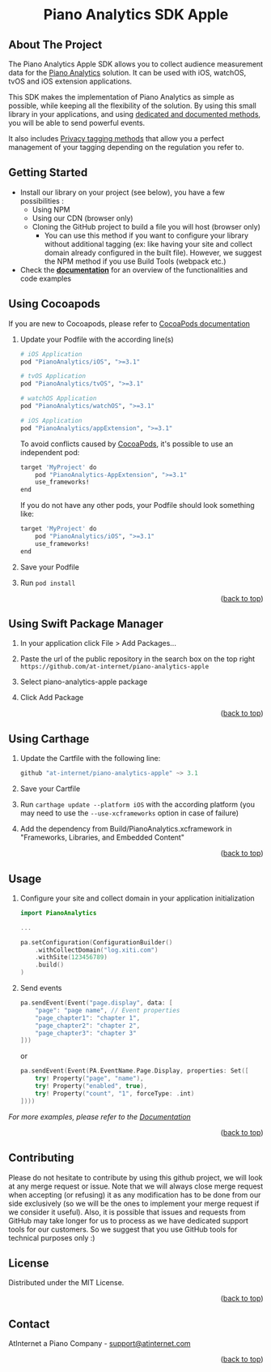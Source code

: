 <div id="top"></div>

<br />
<div align="center">
    <h1 align="center">Piano Analytics SDK Apple</h1>
</div>

<!-- ABOUT THE PROJECT -->
## About The Project


The Piano Analytics Apple SDK allows you to collect audience measurement data for the [Piano Analytics](https://piano.io/product/analytics/) solution.
It can be used with iOS, watchOS, tvOS and iOS extension applications.

This SDK makes the implementation of Piano Analytics as simple as possible, while keeping all the flexibility of the solution. By using this small library in your applications, and using [dedicated and documented methods](https://developers.atinternet-solutions.com/piano-analytics/), you will be able to send powerful events.

It also includes [Privacy tagging methods](https://developers.atinternet-solutions.com/piano-analytics/data-collection/privacy) that allow you a perfect management of your tagging depending on the regulation you refer to.


<!-- GETTING STARTED -->
## Getting Started

- Install our library on your project (see below), you have a few possibilities :
    - Using NPM
    - Using our CDN (browser only)
  - Cloning the GitHub project to build a file you will host (browser only)
    - You can use this method if you want to configure your library without additional tagging (ex: like having your site and collect domain already configured in the built file). However, we suggest the NPM method if you use Build Tools (webpack etc.) 
- Check the <a href="https://developers.atinternet-solutions.com/piano-analytics/"><strong>documentation</strong></a> for an overview of the functionalities and code examples

## Using Cocoapods

If you are new to Cocoapods, please refer to [CocoaPods documentation](https://guides.cocoapods.org/)

1. Update your Podfile with the according line(s)  
    ```sh
    # iOS Application
    pod "PianoAnalytics/iOS", ">=3.1"
    
    # tvOS Application
    pod "PianoAnalytics/tvOS", ">=3.1"
    
    # watchOS Application
    pod "PianoAnalytics/watchOS", ">=3.1"
    
    # iOS Application
    pod "PianoAnalytics/appExtension", ">=3.1"
    ```
    
    To avoid conflicts caused by [CocoaPods](https://github.com/CocoaPods/CocoaPods/issues/8206), it's possible to use an independent pod:
    ```sh
    target 'MyProject' do
        pod "PianoAnalytics-AppExtension", ">=3.1"
        use_frameworks!
    end
    ```
    
    If you do not have any other pods, your Podfile should look something like:
    ```sh
    target 'MyProject' do
        pod "PianoAnalytics/iOS", ">=3.1"
        use_frameworks!
    end
    ```

2. Save your Podfile
 
3. Run `pod install`

<p align="right">(<a href="#top">back to top</a>)</p>

## Using Swift Package Manager

1. In your application click File > Add Packages...

2. Paste the url of the public repository in the search box on the top right `https://github.com/at-internet/piano-analytics-apple`

3. Select piano-analytics-apple package

4. Click Add Package

<p align="right">(<a href="#top">back to top</a>)</p>

## Using Carthage

1. Update the Cartfile with the following line: 
    ```swift
    github "at-internet/piano-analytics-apple" ~> 3.1
    ```
2. Save your Cartfile

3. Run `carthage update --platform iOS` with the according platform (you may need to use the `--use-xcframeworks` option in case of failure)

4. Add the dependency from Build/PianoAnalytics.xcframework in "Frameworks, Libraries, and Embedded Content"

<p align="right">(<a href="#top">back to top</a>)</p>

<!-- USAGE EXAMPLES -->
## Usage

1. Configure your site and collect domain in your application initialization
    ```swift
    import PianoAnalytics
    
    ...
    
    pa.setConfiguration(ConfigurationBuilder()
        .withCollectDomain("log.xiti.com")
        .withSite(123456789)
        .build()
    )
    ```

2. Send events
    ```swift
    pa.sendEvent(Event("page.display", data: [
        "page": "page name", // Event properties
        "page_chapter1": "chapter 1",
        "page_chapter2": "chapter 2",
        "page_chapter3": "chapter 3"
    ]))
    ```
    or
    ```swift
    pa.sendEvent(Event(PA.EventName.Page.Display, properties: Set([
        try! Property("page", "name"),
        try! Property("enabled", true),
        try! Property("count", "1", forceType: .int)
    ])))
    ```

_For more examples, please refer to the [Documentation](https://developers.atinternet-solutions.com/piano-analytics/)_

<p align="right">(<a href="#top">back to top</a>)</p>

<!-- CONTRIBUTING -->
## Contributing

Please do not hesitate to contribute by using this github project, we will look at any merge request or issue. 
Note that we will always close merge request when accepting (or refusing) it as any modification has to be done from our side exclusively (so we will be the ones to implement your merge request if we consider it useful).
Also, it is possible that issues and requests from GitHub may take longer for us to process as we have dedicated support tools for our customers. So we suggest that you use GitHub tools for technical purposes only :)



<!-- LICENSE -->
## License

Distributed under the MIT License.

<p align="right">(<a href="#top">back to top</a>)</p>

<!-- CONTACT -->
## Contact

AtInternet a Piano Company - support@atinternet.com

<p align="right">(<a href="#top">back to top</a>)</p>
